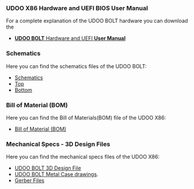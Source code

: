 ### UDOO X86 Hardware and UEFI BIOS User Manual

For a complete explanation of the UDOO BOLT hardware you can download the  
* [**UDOO BOLT** Hardware and UEFI **User Manual**](http://download.udoo.org/files/UDOO_BOLT/Doc/UDOO_BOLT_MANUAL.pdf)

### Schematics

Here you can find the schematics files of the UDOO BOLT:
* [Schematics](http://download.udoo.org/files/UDOO_BOLT/schematics/UDOOX86_revH_schematics.pdf)
* [Top](http://download.udoo.org/files/UDOO_BOLT/schematics/UDOOX86_revH_top_P0B02H10.pdf)
* [Bottom](http://download.udoo.org/files/UDOO_BOLT/schematics/UDOOX86_revH_bottom_P0B02H20.pdf)

### Bill of Material (BOM)

Here you can find the Bill of Materials(BOM) file of the UDOO X86:
* [Bill of Material (BOM)](http://download.udoo.org/files/UDOO_X86/schematics/BOM_UDOO_X86.xls)

### Mechanical Specs - 3D Design Files

Here you can find the mechanical specs files of the UDOO X86:
* [UDOO BOLT 3D Design File](http://download.udoo.org/files/UDOO_BOLT/mechanical_specs/UDOO_BOLT_3D_design_RC1.zip)
* [UDOO BOLT Metal Case drawings](http://download.udoo.org/files/UDOO_BOLT/mechanical_specs/UDOO_BOLT_metal_case_drawings.pdf).
* [Gerber Files](http://download.udoo.org/files/UDOO_X86/mechanical_specs/udoo_x86_gerber_revH.zip)
